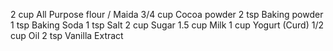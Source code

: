 2 cup	All Purpose flour / Maida
3/4 cup	Cocoa powder 
2 tsp	Baking powder
1 tsp	Baking Soda
1 tsp	Salt
2 cup	Sugar
1.5 cup	Milk
1 cup	Yogurt (Curd)
1/2 cup	Oil
2 tsp	Vanilla Extract